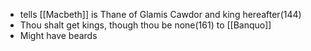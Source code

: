 - tells [[Macbeth]] is Thane of Glamis Cawdor and king hereafter(144)
- Thou shalt get kings, though thou be none(161) to [[Banquo]]
- Might have beards